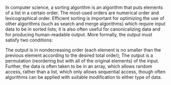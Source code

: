 In computer science, a sorting algorithm is an algorithm that puts elements of a list in a certain order. The most-used orders are numerical order and lexicographical order. Efficient sorting is important for optimizing the use of other algorithms (such as search and merge algorithms) which require input data to be in sorted lists; it is also often useful for canonicalizing data and for producing human-readable output. More formally, the output must satisfy two conditions:

The output is in nondecreasing order (each element is no smaller than the previous element according to the desired total order);
The output is a permutation (reordering but with all of the original elements) of the input.
Further, the data is often taken to be in an array, which allows random access, rather than a list, which only allows sequential access, though often algorithms can be applied with suitable modification to either type of data.